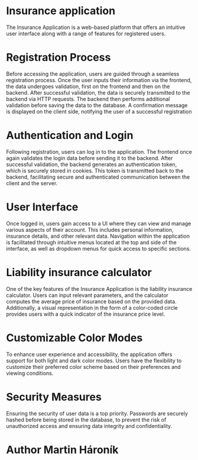 # Insurance application

The Insurance Application is a web-based platform that offers an intuitive user
interface along with a range of features for registered users.

# Registration Process
Before accessing the application, users are guided through a seamless registration process. 
Once the user inputs their information via the frontend, the data undergoes validation, first on the frontend and then on the backend. 
After successful validation, the data is securely transmitted to the backend via HTTP requests. 
The backend then performs additional validation before saving the data to the database. 
A confirmation message is displayed on the client side, notifying the user of a successful registration

 # Authentication and Login
Following registration, users can log in to the application. The frontend once again validates the login data before sending it to the backend. 
After successful validation, the backend generates an authentication token, which is securely stored in cookies. 
This token is  transmitted back to the backend, facilitating secure and authenticated communication between the client and the server.

# User Interface
Once logged in, users gain access to a  UI where they can view and manage various aspects of their account. 
This includes personal information, insurance details, and other relevant data. 
Navigation within the application is facilitated through intuitive menus located at the top 
and side of the interface, as well as dropdown menus for quick access to specific sections.

# Liability insurance calculator
One of the key features of the Insurance Application is the liability insurance calculator. 
Users can input relevant parameters, and the calculator computes the average price of insurance based on the provided data. 
Additionally, a visual representation in the form of a color-coded circle provides users with a quick indicator of the insurance price level.

# Customizable Color Modes
To enhance user experience and accessibility, the application offers support for both light and dark color modes. 
Users have the flexibility to customize their preferred color scheme based on their preferences and viewing conditions.

# Security Measures
Ensuring the security of user data is a top priority. 
Passwords are securely hashed before being stored in the database, to prevent the risk of unauthorized access and ensuring data integrity and confidentiality.


# Author Martin Hároník
